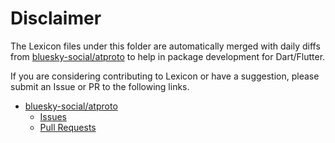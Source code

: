 # Disclaimer

The Lexicon files under this folder are automatically merged with daily diffs
from [bluesky-social/atproto](https://github.com/bluesky-social/atproto) to help
in package development for Dart/Flutter.

If you are considering contributing to Lexicon or have a suggestion,
please submit an Issue or PR to the following links.

- [bluesky-social/atproto](https://github.com/bluesky-social/atproto)
  - [Issues](https://github.com/bluesky-social/atproto/issues)
  - [Pull Requests](https://github.com/bluesky-social/atproto/pulls)
